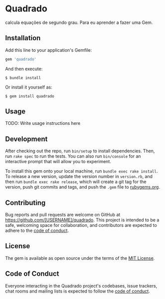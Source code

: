 # Quadrado

calcula equações de segundo grau. Para eu aprender a fazer uma Gem.

## Installation

Add this line to your application's Gemfile:

```ruby
gem 'quadrado'
```

And then execute:

    $ bundle install

Or install it yourself as:

    $ gem install quadrado

## Usage

TODO: Write usage instructions here

## Development

After checking out the repo, run `bin/setup` to install dependencies. Then, run `rake spec` to run the tests. You can also run `bin/console` for an interactive prompt that will allow you to experiment.

To install this gem onto your local machine, run `bundle exec rake install`. To release a new version, update the version number in `version.rb`, and then run `bundle exec rake release`, which will create a git tag for the version, push git commits and tags, and push the `.gem` file to [rubygems.org](https://rubygems.org).

## Contributing

Bug reports and pull requests are welcome on GitHub at https://github.com/[USERNAME]/quadrado. This project is intended to be a safe, welcoming space for collaboration, and contributors are expected to adhere to the [code of conduct](https://github.com/[USERNAME]/quadrado/blob/master/CODE_OF_CONDUCT.md).


## License

The gem is available as open source under the terms of the [MIT License](https://opensource.org/licenses/MIT).

## Code of Conduct

Everyone interacting in the Quadrado project's codebases, issue trackers, chat rooms and mailing lists is expected to follow the [code of conduct](https://github.com/[USERNAME]/quadrado/blob/master/CODE_OF_CONDUCT.md).
